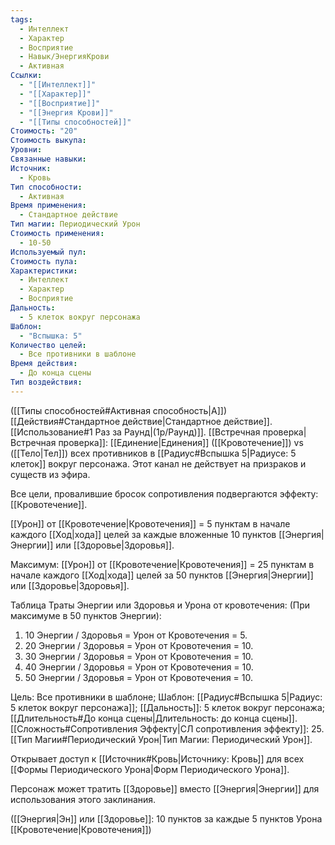 ```yaml
---
tags:
  - Интеллект
  - Характер
  - Восприятие
  - Навык/ЭнергияКрови
  - Активная
Ссылки:
  - "[[Интеллект]]"
  - "[[Характер]]"
  - "[[Восприятие]]"
  - "[[Энергия Крови]]"
  - "[[Типы способностей]]"
Стоимость: "20"
Стоимость выкупа: 
Уровни: 
Связанные навыки: 
Источник:
  - Кровь
Тип способности:
  - Активная
Время применения:
  - Стандартное действие
Тип магии: Периодический Урон
Стоимость применения:
  - 10-50
Используемый пул: 
Стоимость пула: 
Характеристики:
  - Интеллект
  - Характер
  - Восприятие
Дальность:
  - 5 клеток вокруг персонажа
Шаблон:
  - "Вспышка: 5"
Количество целей:
  - Все противники в шаблоне
Время действия:
  - До конца сцены
Тип воздействия:
---
```

([[Типы способностей#Активная способность|А]]) [[Действия#Стандартное действие|Стандартное действие]]. [[Использование#1 Раз за Раунд|(1р/Раунд)]]. [[Встречная проверка|Встречная проверка]]: [[Единение|Единения]] ([[Кровотечение]]) vs ([[Тело|Тел]]) всех противников в [[Радиус#Вспышка 5|Радиусе: 5 клеток]] вокруг персонажа. Этот канал не действует на призраков и существ из эфира.

Все цели, провалившие бросок сопротивления подвергаются эффекту: [[Кровотечение]].

[[Урон]] от [[Кровотечение|Кровотечения]] = 5 пунктам в начале каждого [[Ход|хода]] целей за каждые вложенные 10 пунктов [[Энергия|Энергии]] или [[Здоровье|Здоровья]].

Максимум: [[Урон]] от [[Кровотечение|Кровотечения]] = 25 пунктам в начале каждого [[Ход|хода]] целей за 50 пунктов [[Энергия|Энергии]] или [[Здоровье|Здоровья]].

Таблица Траты Энергии или Здоровья и Урона от кровотечения:
(При максимуме в 50 пунктов Энергии):

1. 10 Энергии / Здоровья = Урон от Кровотечения = 5.
2. 20 Энергии / Здоровья = Урон от Кровотечения = 10.
3. 30 Энергии / Здоровья = Урон от Кровотечения = 10. 
4. 40 Энергии / Здоровья = Урон от Кровотечения = 10. 
5. 50 Энергии / Здоровья = Урон от Кровотечения = 10.

Цель: Все противники в шаблоне; Шаблон: [[Радиус#Вспышка 5|Радиус: 5 клеток вокруг персонажа]]; [[Дальность]]: 5 клеток вокруг персонажа; [[Длительность#До конца сцены|Длительность: до конца сцены]]. 
[[Сложность#Cопротивления Эффекту|СЛ сопротивления эффекту]]: 25. [[Тип Магии#Периодический Урон|Тип Магии: Периодический Урон]]. 

Открывает доступ к [[Источник#Кровь|Источнику: Кровь]] для всех [[Формы Периодического Урона|Форм Периодического Урона]].

Персонаж может тратить [[Здоровье]] вместо [[Энергия|Энергии]] для использования этого заклинания.

([[Энергия|Эн]] или [[Здоровье]]: 10 пунктов за каждые 5 пунктов Урона [[Кровотечение|Кровотечения]])